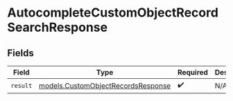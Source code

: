 # AutocompleteCustomObjectRecordSearchResponse


## Fields

| Field                                                                          | Type                                                                           | Required                                                                       | Description                                                                    |
| ------------------------------------------------------------------------------ | ------------------------------------------------------------------------------ | ------------------------------------------------------------------------------ | ------------------------------------------------------------------------------ |
| `result`                                                                       | [models.CustomObjectRecordsResponse](../models/customobjectrecordsresponse.md) | :heavy_check_mark:                                                             | N/A                                                                            |